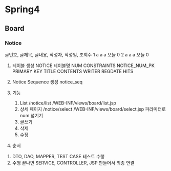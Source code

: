 # Spring4

## Board

### Notice

 글번호, 글제목, 글내용, 작성자, 작성일, 조회수
	 1	  a     a     a     오늘   0
	 2	  a     a     a     오늘   0

1. 테이블 생성
   NOTICE 테이블명
   NUM  CONSTRAINTS NOTICE_NUM_PK PRIMARY KEY
   TITLE
   CONTENTS
   WRITER
   REGDATE
   HITS
   
2. Notice Sequence 생성
notice_seq

3. 기능
	1) List
		/notice/list
		/WEB-INF/views/board/list.jsp
	2) 상세 페이지
		/notice/select
		/WEB-INF/views/board/select.jsp
		파라미터로 num 넘기기
	3) 글쓰기
	4) 삭제
	5) 수정
4. 순서
1) DTO, DAO, MAPPER, TEST CASE 테스트 수행
2) 수행 끝나면 SERVICE, CONTROLLER, JSP 만들어서 최종 연결